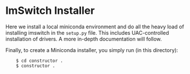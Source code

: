 ImSwitch Installer 
=================

Here we install a local miniconda environment and do all the heavy load of installing imswitch in the `setup.py` file. This includes UAC-controlled installation of drivers. 
A more in-depth documentation will follow. 

Finally, to create a Miniconda installer, you simply run (in this directory):
```
    $ cd constructor .
    $ constructor .
```